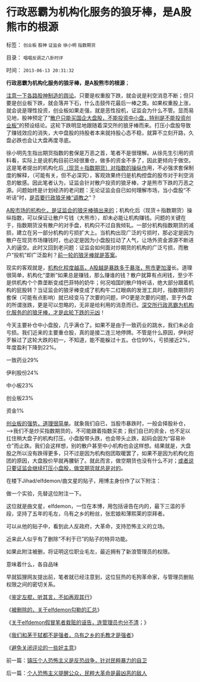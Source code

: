 # 行政恶霸为机构化服务的狼牙棒，是A股熊市的根源

标签： `创业板` `股神` `证监会` `徐小明` `指数期货` 

目录： `唱唱反调之八卦时评`

时间： `2013-06-13 20:31:32`

**行政恶霸为机构化服务的狼牙棒，是A股熊市的根源**；

[注意一下各路股神制造的舆论](../../../2011/12/16/在毒气室里夸耀屏气功夫的资深股神.md)。只要是权重股下跌，就会说是利空消息不断；但只要是创业板下跌，就会落井下石，什么击鼓传花最后一棒之类。如果权重股上涨，就会说是理性投资，创业板如果走强，就是恶性投机，证监会为什么不管。显而易见地，股神预定了“[散户只能买国企大盘股，不能投资中小盘，特别是不能投资创业板”](../../../2011/6/29/忠告五毛型股民不要拉皮条.md)的预设结论。这轮下跌明显地跟随着深交所的狼牙棒而来。打压小盘股导致了赚钱效应的消失，大中盘股的持股者本来就持股心态不稳，就算不立刻开路，久盘必跌也会让大盘再度寻底。

徐小明先生指出期货指数的套保是万恶之首，笔者不是很理解。从徐先生引用的资料看，实际上是说机构目前已经很重仓，做多的资金不多了，因此更倾向于做空。这是笔者提出的机构化后[（现货＋指数期货）对指数的操纵作](../../../2012/10/15/基金在“现货＋期货”中的倾轧，证监会对大熊市负主要责任.md)用，不必强求套保制度的解释，（可能有关，但不必深究），客观效果终归是机构控盘的股市对于利空消息的敏感。因此笔者认为，证监会针对散户投资的狼牙棒，才是熊市下跌的万恶之源。问题始终是计划经济的老问题：无论证监会自已如何理解市场，当小盘股“不听话”时，[是否要行政狼牙棒“调教之](../../../2013/6/8/股市分析的国家标准和监管.md)”？

[A股市场的机构化，是证监会的狼牙棒搞出来的](../../../2012/11/27/指数期货证伪了对散户的妖魔化之“散户市”.md)；机构化后（现货＋指数期货）操纵指数，可以保证让散户亏钱（大熊市），却未必能让机构赚钱。问题的关键在于，指数期货没有散户的对手盘，机构只不过自我倾轧。一部分机构指数期货的减损，建立在另一部分机构的亏损扩大上。当机构出现广泛的亏损时，那必定是因为散户在现货市场赚钱时，也必定是因为小盘股拉动了人气，让场外资金源源不断进入的逼空。此时又回到老问题：证监会如何面对炒期货的机构的广泛亏损，而散户“投机”却广泛盈利？[前一轮的狼牙棒就是答案](../../../2013/6/3/只有科学缺乏理论自信.md)。

现实的客观就是，[机构化程度越高，A股越是暴跌多于暴涨，熊市更加漫](../../../2013/4/8/股市中的机构化，实体经济中的国进民退，何其相似？.md)长。道理很简单，机构化“垄断”如果总是赚钱，那么赚谁的钱？散户就算有点闲钱，至少不是供机构个个靠垄断变成巴菲特的奶牛；何况咱国的散户特听话，绝大部分跟着机构的屁股转？当证监会的狼牙棒变成了机构牛二红眼病的发泄工具时，指数期货的套保（可能有点影响）就已经变马了次要的问题，IPO更是次要的问题，至于外盘的所谓涨跌，更是可以忽略的，无非是给利用的消息而已。[深交所行政恶霸为机构化服务的的狼牙棒，才是此轮下跌的元凶](../../../2013/3/28/股票本来就是个人投资，根本不应该机构化.md)！

今天主要补仓中小盘股，几乎满仓了。如果不是由于一致药业的跳水，我们未必会亏损。我们近来的主要重仓股，真的是接二连三地停牌。不管是什么原因，伊利好歹躲过了这轮大跌的初一，不知道，能不能躲过十五。仓位99%，亏损接近2%，年度盈利下降到22%。

一致药业29%

伊利股份24%

中小板23%

创业板23%

资金1%

[创业板的强势，道理很简单](../../../2011/5/20/股神专家们骂市场需要点逻辑.md)。就象我们自已，当股市暴跌时，一般会择股补仓，——>我们不是炒买指数期货的，不可能跟着指数买卖；我们自已的资金，也不足以扛住稍大盘子的机构打压。小盘股带头跌，也会带头止跌，起码会因为“容易补仓”而止跌。我们会这样想，别的散户甚至中小机构也会这样想。结果就是，大盘股之所以没有跌得更多，只不过是因为机构抱团取暖罢了，如果不是因为机构化抱团的原因，大盘股价早就再腰斩了。就此而言，做空期货也没有什么不对；[或者说只要证监会继续打压小盘股，做空期货就总是对的](../../../2012/11/28/只有政治权力才有可能被滥用，“管理层”难逃罪责！.md)。

在楼下Jihad/elfdemon/曲文星的贴子，用博主身份作了以下附注：

做一个实验，先替这位附注一下。

这位就是曲文星，elfdemon，一位在本博，用包括诬告在内的，最下三滥的手段，坚持了五年的毛左，乌有之乡的粉丝，张宏娘和薄熙莱的崇拜者。

可以从他的贴子中，看到此人反政府，大革命，支持恐怖主义的立场。

近来此人似乎有了删除“不利于已”的贴子的特异功能。

如果此附注被删，将证明这位职业毛左，最近拥有了新浪管理员的权限。

意味着什么，各自品味

早就狐狸网友提出前，笔者就已经注意到，这位狂热的毛狗革命家，与管理员删贴权限之间的密切关系。

《[鉴定左棍，听其言，不如再观其行](../../../2013/4/29/鉴定左棍，听其言，不如再观其行.md)》

《[被删除的，关于elfdemon勾勒的汇总](../../../2013/5/13/标本型的毛左愤青的文革宣言.md)》

《[关于elfdemon假冒笔者栽赃的诬告，连管理员也分不清](../../../2013/5/13/毛左再创革命新底线，连管理员也分不清裁赃诬告.md)；》

《[我们和茅于轼都不是强者，乌有之乡的毛教才是强者](../../../2013/5/13/我们和茅于轼都不是强者，张宏良司马南他们才是强者.md)》

《[避免关闭评论的一些好主意](../../../2013/5/15/避免关闭评论的一些好主意.md)》



前一篇：[镇压个人恐怖主义是反恐战争，针对民粹暴力的自卫](../../../2013/6/13/镇压个人恐怖主义是反恐战争，针对民粹暴力的自卫.md)

后一篇：[个人恐怖主义提醒公众，民粹大革命是最凶恶的敌人](../../../2013/6/14/个人恐怖主义提醒公众，民粹大革命是最凶恶的敌人.md)
